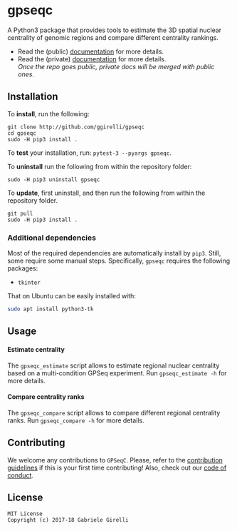 gpseqc
===

A Python3 package that provides tools to estimate the 3D spatial nuclear centrality of genomic regions and compare different centrality rankings.

* Read the (public) [documentation](https://ggirelli.github.io/gpseqc/) for more details.
* Read the (private) [documentation](https://github.com/ggirelli/gpseqc/wiki) for more details.  
*Once the repo goes public, private docs will be merged with public ones.*

Installation
---

To **install**, run the following:

```
git clone http://github.com/ggirelli/gpseqc
cd gpseqc
sudo -H pip3 install .
```

To **test** your installation, run: `pytest-3 --pyargs gpseqc`.

To **uninstall** run the following from within the repository folder:

```
sudo -H pip3 uninstall gpseqc
```

To **update**, first uninstall, and then run the following from within the repository folder.

```
git pull
sudo -H pip3 install .
```

### Additional dependencies

Most of the required dependencies are automatically install by `pip3`. Still, some require some manual steps. Specifically, `gpseqc` requires the following packages:

* `tkinter`

That on Ubuntu can be easily installed with:

```bash
sudo apt install python3-tk
```

Usage
---

#### Estimate centrality

The `gpseqc_estimate` script allows to estimate regional nuclear centrality based on a multi-condition GPSeq experiment. Run `gpseqc_estimate -h` for more details.

#### Compare centrality ranks

The `gpseqc_compare` script allows to compare different regional centrality ranks. Run `gpseqc_compare -h` for more details.

Contributing
---

We welcome any contributions to `GPSeqC`. Please, refer to the [contribution guidelines](https://ggirelli.github.io/gpseqc/contributing) if this is your first time contributing! Also, check out our [code of conduct](https://ggirelli.github.io/gpseqc/code_of_conduct).

License
---

```
MIT License
Copyright (c) 2017-18 Gabriele Girelli
```
